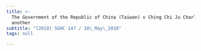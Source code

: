 ```yaml
---
title: >-
  The Government of the Republic of China (Taiwan) v Ching Chi Ju Charles and
  another
subtitle: "[2010] SGHC 147 / 10\_May\_2010"
tags: null

---
```


